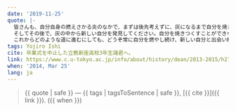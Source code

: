 ```yaml
---
date: '2019-11-25'
quote: |-
  皆さんも、自分自身の燃えさかる炎のなかで、まずは後先考えずに、灰になるまで自分を焼きつくしてください。
  そしてその後で、灰の中から新しい自分を発見してください。自分を焼きつくすことができない人間は、新しく生まれ変わることもできません。私くらいの年齢になると、炎に身を投じればそのまま灰になって終わりですが、皆さんはまだまだ何度も生まれ変われるはずです。
  これからどのような道に進むにしても、どうぞ常に自分を燃やし続け、新しい自分と出会い続けてください。
tags: Yojiro Ishi
cite: 卒業式を中止した立教新座高校3年生諸君へ。
link: https://www.c.u-tokyo.ac.jp/info/about/history/dean/2013-2015/h27.3.25ishii.html
when: '2014, Mar 25'
lang: ja
---
```


> {{ quote | safe }}
> — {{ tags | tagsToSentence | safe }}, [{{ cite }}]({{ link }}). ({{ when }})
